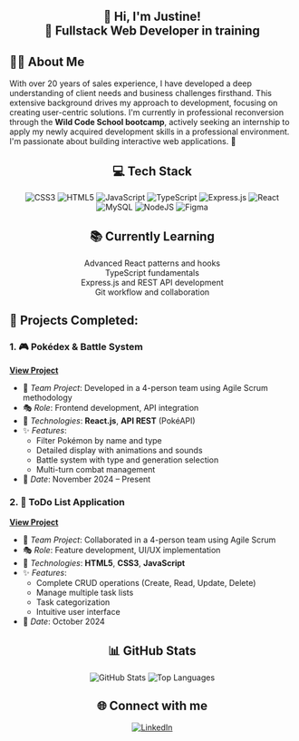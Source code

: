 <div align="center">

## 👋 **Hi, I'm Justine!** <br> 🚀 Fullstack Web Developer in training


</div>

## 🙋‍♀️ About Me
With over 20 years of sales experience, I have developed a deep understanding of client needs and business challenges firsthand. This extensive background drives my approach to development, focusing on creating user-centric solutions. I'm currently in professional reconversion through the **Wild Code School bootcamp**, actively seeking an internship to apply my newly acquired development skills in a professional environment. I'm passionate about building interactive web applications. 🎯

<div align="center">

## 💻 Tech Stack
![CSS3](https://img.shields.io/badge/css3-%231572B6.svg?style=flat&logo=css3&logoColor=white) 
![HTML5](https://img.shields.io/badge/html5-%23E34F26.svg?style=flat&logo=html5&logoColor=white) 
![JavaScript](https://img.shields.io/badge/javascript-%23323330.svg?style=flat&logo=javascript&logoColor=%23F7DF1E) 
![TypeScript](https://img.shields.io/badge/typescript-%23007ACC.svg?style=flat&logo=typescript&logoColor=white) 
![Express.js](https://img.shields.io/badge/express.js-%23404d59.svg?style=flat&logo=express&logoColor=%2361DAFB) 
![React](https://img.shields.io/badge/react-%2320232a.svg?style=flat&logo=react&logoColor=%2361DAFB) 
![MySQL](https://img.shields.io/badge/mysql-4479A1.svg?style=flat&logo=mysql&logoColor=white) 
![NodeJS](https://img.shields.io/badge/node.js-6DA55F?style=flat&logo=node.js&logoColor=white) 
![Figma](https://img.shields.io/badge/figma-%23F24E1E.svg?style=flat&logo=figma&logoColor=white)

## 📚 Currently Learning
<p>Advanced React patterns and hooks<br>
TypeScript fundamentals<br>
Express.js and REST API development<br>
Git workflow and collaboration </p>

</div>

## 🎯 Projects Completed:
### 1. 🎮 **Pokédex & Battle System** 
**[View Project](https://github.com/Justine-Cousin/toulouse-p2-pokemon-arena.git)**
- 🤝 *Team Project*: Developed in a 4-person team using Agile Scrum methodology
- 🎭 *Role*: Frontend development, API integration
- 🧰 *Technologies*: **React.js**, **API REST** (PokéAPI)  
- ✨ *Features*:  
  - Filter Pokémon by name and type  
  - Detailed display with animations and sounds  
  - Battle system with type and generation selection  
  - Multi-turn combat management  
- 📆 *Date*: November 2024 – Present  

### 2. 📝 **ToDo List Application**
**[View Project](https://github.com/Justine-Cousin/Project-1-TD3.github.io.git)**
- 🤝 *Team Project*: Collaborated in a 4-person team using Agile Scrum
- 🎭 *Role*: Feature development, UI/UX implementation
- 🧰 *Technologies*: **HTML5**, **CSS3**, **JavaScript**  
- ✨ *Features*:  
  - Complete CRUD operations (Create, Read, Update, Delete)  
  - Manage multiple task lists  
  - Task categorization  
  - Intuitive user interface  
- 📆 *Date*: October 2024  

<div align="center">

## 📊 GitHub Stats

<img src="https://github-readme-stats.vercel.app/api?username=Justine-Cousin&theme=radical&hide_border=true&include_all_commits=true&count_private=false" alt="GitHub Stats" />

<img src="https://github-readme-stats.vercel.app/api/top-langs/?username=Justine-Cousin&theme=radical&hide_border=true&include_all_commits=true&count_private=false&layout=compact" alt="Top Languages" />

## 🌐 Connect with me
[![LinkedIn](https://img.shields.io/badge/LinkedIn-%230077B5.svg?logo=linkedin&logoColor=white)](https://www.linkedin.com/in/justinedevweb/)

</div>
